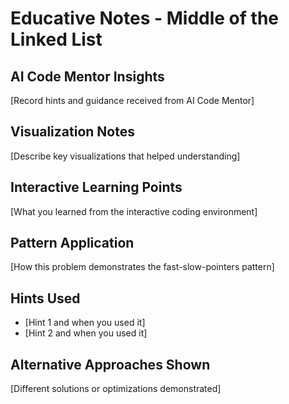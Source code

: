 # Educative Notes - Middle of the Linked List

## AI Code Mentor Insights
[Record hints and guidance received from AI Code Mentor]

## Visualization Notes
[Describe key visualizations that helped understanding]

## Interactive Learning Points
[What you learned from the interactive coding environment]

## Pattern Application
[How this problem demonstrates the fast-slow-pointers pattern]

## Hints Used
- [Hint 1 and when you used it]
- [Hint 2 and when you used it]

## Alternative Approaches Shown
[Different solutions or optimizations demonstrated]
